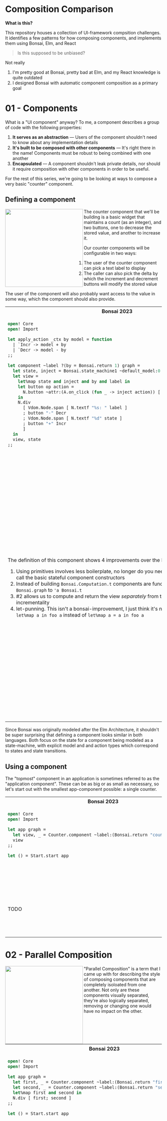 # Composition Comparison

**What is this?**

This repository houses a collection of UI-framework compsition challenges.
It identifies a few patterns for how composing components, and implements them
using Bonsai, Elm, and React

> Is this supposed to be unbiased?

Not really

1. I'm pretty good at Bonsai, pretty bad at Elm, and my React knowledge is 
   quite outdated
2. I designed Bonsai with automatic component composition as a primary goal


# 01 - Components

What is a "UI component" anyway?  To me, a component describes a group of code
with the following properties:

1. **It serves as an abstraction** &mdash; Users of the component shouldn't need
   to know about any implementation details
2. **It's built to be composed with other components** &mdash; It's right there
   in the name!  Components must be robust to being combined with one another
3. **Encapsulated** &mdash; A component shouldn't leak private details, nor should
   it require composition with other components in order to be useful. 

For the rest of this series, we're going to be looking at ways to compose 
a very basic "counter" component. 

## Defining a component


<img src="./gifs/rec1.gif" align="left" width=250 />

The counter component that we'll be building is a basic widget that maintains a
count (as an integer), and two buttons, one to decrease the stored value, and 
another to increase it.

Our counter components will be configurable in two ways:

1. The user of the counter component can pick a text label to display
2. The caller can also pick the delta by which the increment and decrement 
   buttons will modify the stored value

The user of the component will also probably want access to the value in 
some way, which the component should also provide.


<table>
<tr>
<th>Bonsai 2023</th>
<th>Bonsai</th>
<th>Elm</th>
<th>React</th>
</tr>
<tr>
<td valign="top">


<!-- $MDX file=shared/counter_2023.ml -->
```ocaml
open! Core
open! Import

let apply_action _ctx by model = function
  | `Incr -> model + by
  | `Decr -> model - by
;;

let component ~label ?(by = Bonsai.return 1) graph =
  let state, inject = Bonsai.state_machine1 ~default_model:0 ~apply_action by graph in
  let view =
    let%map state and inject and by and label in
    let button op action =
      N.button ~attr:(A.on_click (fun _ -> inject action)) [ N.textf "%s%d" op by ]
    in
    N.div
      [ Vdom.Node.span [ N.textf "%s: " label ]
      ; button "-" Decr
      ; Vdom.Node.span [ N.textf "%d" state ]
      ; button "+" Incr
      ]
  in
  view, state
;;
```

</td>
<td valign="top">


<!-- $MDX file=shared/counter.ml -->
```ocaml
open! Core
open! Import

module Action = struct
  type t =
    | Incr
    | Decr
  [@@deriving sexp_of]
end

let apply_action ~inject:_ ~schedule_event:_ by model = function
  | Action.Incr -> model + by
  | Decr -> model - by
;;

let component ~label ?(by = Value.return 1) () =
  let%sub state_and_inject =
    Bonsai.state_machine1 (module Int) (module Action) ~default_model:0 ~apply_action by
  in
  let%arr state, inject = state_and_inject
  and by = by
  and label = label in
  let button op action =
    N.button ~attr:(A.on_click (fun _ -> inject action)) [ N.textf "%s%d" op by ]
  in
  let view =
    N.div
      [ Vdom.Node.span [ N.textf "%s: " label ]
      ; button "-" Decr
      ; Vdom.Node.span [ N.textf "%d" state ]
      ; button "+" Incr
      ]
  in
  view, state
;;
```

</td>
<td valign="top">

<!-- $MDX file=shared/Counter.elm -->
```elm
module Counter exposing (Model, Msg, init, update, view)

import Browser
import Html exposing (Html, div, span, text)
import Html.Events exposing (onClick)


type alias Model =
    Int


init : Model
init =
    0


type Msg
    = Increment
    | Decrement


update : Int -> Msg -> Model -> Model
update howMuch msg model =
    case msg of
        Increment ->
            model + howMuch

        Decrement ->
            model - howMuch


view : Int -> String -> Model -> Html Msg
view howMuch label model =
    let
        button op action =
            Html.button [ onClick action ] [ text (String.concat [ op, String.fromInt howMuch ]) ]
    in
    div []
        [ text (String.concat [ label, ": " ])
        , button "-" Decrement
        , text (String.fromInt model)
        , button "+" Increment
        ]
```

</td> <td valign="top">

<!-- $MDX file=shared/Counter.jsx -->
```jsx
import React from 'react';

export const defaultState = 0;

export function applyAction(state, action, by) {
  switch (action) {
    case 'increment':
      return state + by;
    case 'decrement':
      return state - by;
    default:
      console.error('BUG');
  }
}

const Counter = ({ label, by, state, inject }) => {
  let increment = () => inject('increment');
  let decrement = () => inject('decrement');
  return (
    <div>
      {label}:<button onClick={decrement}> -{by}</button>
      {state}
      <button onClick={increment}> +{by}</button>
    </div>
  );
};

export default Counter;
```
</td>
</tr>
<tr>

<td valign="top">

The definition of this component shows 4 improvements over the Bonsai of today:

1. Using primitives involves less boilerplate, no longer do you need first-class 
   modules to call the basic stateful component constructors
2. Instead of building `Bonsai.Computation.t` components are functions that go 
   from `local_ Bonsai.graph` to `'a Bonsai.t`
3. #2 allows us to compute and return the view _separately_ from the state, allowing 
   better incrementality 
4. let-punning.  This isn't a bonsai-improvement, I just think it's nice to be 
   able to write `let%map a in foo a` instead of `let%map a = a in foo a`

</td> <td valign="top">
This Bonsai component is exposed to users through the `component` function.
You'll notice that we use regular OCaml functions to pass properites to the
component, like `~label` and the optional `?by` parameters.

The `component` function produces a component that yields both the view _and_ 
the counter value. You'll also notice that in defining `Counter.component`, we
use `Bonsai.state_machine1`. `state_machine1` is a primitive component that we
use to build our bigger component. The `1` indicates that the state machine has
access to one input value that it can read when processing an action.

</td><td valign="top">

This elm component is in the shape of a whole module which exports its initial model,
transition function, and view calculations separately for the user to compose.  Notice
how the update function takes an integer to determine how much the state should be 
increased or decreased by, and how the view function also requires that value in addition
to a string to use for the label.

</td>
</td><td valign="top">

If you're used to React, this code might be a bit confusing at first.  Clearly the 
counter component is stateful, so why is it exporting a default state and a 
state-machine transition function instead of bundling a call to `useState` inside 
the component?  

Firstly, `useState` would be buggy, two clicks of the button on the same
rendering frame would act like it had only been clicked once, so we'd actually
want to pick `useReducer`.  

But beyond that, component-local state like `useState` and `useReducer` is truly
component-local, with no way to export that state to other components like we'd
need in the "sequential" and "multiplicity" sections.  Moreover, component-local
state vanishes when the component is unmounted, making it useful only for state 
that you want to be transient.

This implies that when a component manipulate state that other pieces of the 
application care about, that state needs to be stored and manipulated _outside_ 
of the compoennt.  This is usually done by either using a state-management system
like Redux, or by pushing the state into the nearest common ancestor component
of any subcomponents that need to read or write to that state.  We'll be using 
the latter approach in order to avoid excess boilerplate.

</td></tr>
</table>

Since Bonsai was originally modeled after the Elm Architecture, it shouldn't
be super surprising that defining a component looks similar in both languages.
Both focus on the state for a component being modeled as a state-machine, with
explicit model and and action types which correspond to states and state 
transitions.

## Using a component

The "topmost" component in an application is sometimes referred to as the 
"application component".  These can be as big or as small as necessary, so let's 
start out with the smallest app-component possible: a single counter.

<table>
<tr>
<th>Bonsai 2023</th>
<th>Bonsai</th>
<th>Elm</th>
<th>React</th>
</tr>
<tr>
<td valign="top">

<!-- $MDX file=01-basic/bonsai-2023/main.ml -->
```ocaml
open! Core
open! Import

let app graph =
  let view, _ = Counter.component ~label:(Bonsai.return "counter") graph in
  view
;;

let () = Start.start app
```

</td> <td valign="top">

<!-- $MDX file=01-basic/bonsai/main.ml -->
```ocaml
open! Core
open! Import

let app =
  let%sub view, _ = Counter.component ~label:(Value.return "counter") () in
  return view
;;

let () = Start.start app
```

</td> <td valign="top">

<!-- $MDX file=01-basic/elm/Main.elm -->
```elm
module Main exposing (main)

import Browser
import Counter


update =
    Counter.update 1


view =
    Counter.view 1 "counter"


main =
    Browser.sandbox { init = Counter.init, update = update, view = view }
```

</td>
</td> <td valign="top">

<!-- $MDX file=01-basic/react/App.jsx -->
```js
import React, { useReducer } from 'react';
import ReactDOM from 'react-dom';
import Counter, { applyAction, defaultState } from '../../shared/Counter';

const App = () => {
  let [state, inject] = useReducer(
    (state, action) => applyAction(state, action, 1),
    defaultState
  );
  return <Counter label="counter" by={1} state={state} inject={inject} />;
};

ReactDOM.render(<App />, document.getElementById('app'));
```

</td>
</tr>
<tr><td valign="top">

TODO

</td><td valign="top">

Because the application component is an instance of our counter component, we need 
to invoke the component-generating function with its required parameters.  Because 
we're fine with the default `by` argument being `1`, we only need to provide the value 
for the label.

</td><td valign="top">

The Elm component requires passing all the configuration to all the different pieces 
of the component separately.  Make sure that you keep both of the `by` values in sync!

</td><td valign="top">

Because our components can't manage their own state, the top-level application 
component is where the call to `useReducer` can be found, the results of which 
are passed on to the counter component.

</td></tr>
</table>


# 02 - Parallel Composition

<img src="./gifs/rec2.gif" align="left" width=250 />

"Parallel Composition" is a term that I came up with for describing the style of
composing components that are completely isoloated from one another.  Not only are
these components visually separated, they're also logically separated, removing or 
changing one would have no impact on the other.

<!-- https://web.archive.org/web/20160816034346/https://guide.elm-lang.org/architecture/modularity/counter_pair.html -->

<table>
<tr>
<th>Bonsai 2023</th>
<th>Bonsai</th>
<th>Elm</th>
<th>React</th>
</tr>
<tr> <td valign="top">

<!-- $MDX file=02-parallel/bonsai-2023/main.ml -->
```ocaml
open! Core
open! Import

let app graph =
  let first, _ = Counter.component ~label:(Bonsai.return "first") graph in
  let second, _ = Counter.component ~label:(Bonsai.return "second") graph in
  let%map first and second in
  N.div [ first; second ]
;;

let () = Start.start app
```

</td> <td valign="top">

<!-- $MDX file=02-parallel/bonsai/main.ml -->
```ocaml
open! Core
open! Import

let app =
  let%sub first, _ = Counter.component ~label:(Value.return "first") () in
  let%sub second, _ = Counter.component ~label:(Value.return "second") () in
  let%arr first = first
  and second = second in
  N.div [ first; second ]
;;

let () = Start.start app
```

</td><td valign="top">

<!-- $MDX file=02-parallel/elm/Main.elm -->
```elm
module Main exposing (main)

import Browser
import Counter
import Html exposing (Html, div)


type alias Model =
    { first : Counter.Model, second : Counter.Model }


init : Model
init =
    { first = Counter.init, second = Counter.init }


type Msg
    = First Counter.Msg
    | Second Counter.Msg


update : Msg -> Model -> Model
update msg model =
    case msg of
        First msg_first ->
            { model | first = Counter.update 1 msg_first model.first }

        Second msg_second ->
            { model | second = Counter.update 1 msg_second model.second }


view : Model -> Html Msg
view model =
    div []
        [ Html.map First (Counter.view 1 "first" model.first)
        , Html.map Second (Counter.view 1 "second" model.second)
        ]


main =
    Browser.sandbox { init = init, update = update, view = view }
```

</td><td valign="top">

<!-- $MDX file=02-parallel/react/App.jsx -->
```jsx
import React, { useReducer } from 'react';
import ReactDOM from 'react-dom';
import Counter, { applyAction, defaultState } from '../../shared/Counter';

const App = () => {
  let [state1, inject1] = useReducer(
    (state, action) => applyAction(state, action, 1),
    defaultState
  );
  let [state2, inject2] = useReducer(
    (state, action) => applyAction(state, action, 1),
    defaultState
  );
  return (
    <div>
      <Counter label="first" by={1} state={state1} inject={inject1} />
      <Counter label="second" by={1} state={state2} inject={inject2} />
    </div>
  );
};

ReactDOM.render(<App />, document.getElementById('app'));
```
</td>
</tr>
<tr> <td valign="top">

TODO

</td> <td valign="top">

For Bonsai, we use `let%sub` to create new instances of the component, 
and then `let%arr` to compose the views produced by those instances.

</td><td valign="top">

In Elm there's some more boilerplate involved.  The application-component 
is now bigger, and that means that we need a new model and action type to 
go along with it.

Just like in the Bonsai example, we need to compose the views of these 
components manually (there's no way around this if you want precise control
of the view).  However, we also need to call `Html.map`, which is used to 
transform the type of the message produced by the view.

More apparent is our need to implement an `update` function which dispatches 
actions to the correct component.

</td><td valign="top">

Parallel composition is very similar to the previous example.  The duplicate 
boilerplate to set up state is a bit unfortunate though.

</td></tr>
</table>

Fun fact: Bonsai got its name from parallel-composition!  If you visualize
the structure of components that are composed in parallel, it looks like a 
little tree; hence the name "Bonsai!"  Sadly it wasn't until after 1.0 that 
we realized that its real power was sequential composition...


# 03 - Sequential Composition

<img src="./gifs/rec3.gif" align="left" width=250 />

Components are composed sequentially when there's a dependency relationship
between them.  They are no longer independent, and the state of one component
can influence the other.

In this demo, we'll use the counter value of one component to modify the 
delta parameter on the other.


<table>
<tr>
<th>Bonsai 2023</th>
<th>Bonsai</th>
<th>Elm</th>
<th>React</th>
</tr>
<tr><td valign="top">

<!-- $MDX file=03-sequential/bonsai-2023/main.ml -->
```ocaml
open! Core
open! Import

let app graph =
  let first_view, by = Counter.component ~label:(Bonsai.return "first") graph in
  let second_view, _ = Counter.component ~label:(Bonsai.return "second") ~by graph in
  let%map first = first_view
  and second = second_view in
  N.div [ first; second ]
;;

let () = Start.start app
```

</td> <td valign="top">

<!-- $MDX file=03-sequential/bonsai/main.ml -->
```ocaml
open! Core
open! Import

let app =
  let%sub first_view, by = Counter.component ~label:(Value.return "first") () in
  let%sub second_view, _ = Counter.component ~label:(Value.return "second") ~by () in
  let%arr first = first_view
  and second = second_view in
  N.div [ first; second ]
;;

let () = Start.start app
```

</td> <td valign="top">

<!-- $MDX file=03-sequential/elm/Main.elm -->
```elm
module Main exposing (main)

import Browser
import Counter
import Html exposing (Html, div)


type alias Model =
    { first : Counter.Model, second : Counter.Model }


init : Model
init =
    { first = Counter.init, second = Counter.init }


type Msg
    = First Counter.Msg
    | Second Counter.Msg


update : Msg -> Model -> Model
update msg model =
    case msg of
        First msg_first ->
            { model | first = Counter.update 1 msg_first model.first }

        Second msg_second ->
            { model | second = Counter.update model.first msg_second model.second }


view : Model -> Html Msg
view model =
    div []
        [ Counter.view 1 "first" model.first |> Html.map First
        , Counter.view model.first "second" model.second |> Html.map Second
        ]


main =
    Browser.sandbox { init = init, update = update, view = view }
```

</td> <td valign="top">

<!-- $MDX file=03-sequential/react/App.jsx -->
```jsx
import React, { useReducer } from 'react';
import ReactDOM from 'react-dom';
import Counter, {
  applyAction as counterApplyAction,
  defaultState as counterDefaultState,
} from '../../shared/Counter';

const defaultState = {
  first: counterDefaultState,
  second: counterDefaultState,
};

function applyAction(state, { which, subAction }) {
  switch (which) {
    case 'first':
      return {
        ...state,
        first: counterApplyAction(state.first, subAction, 1),
      };
    case 'second':
      return {
        ...state,
        second: counterApplyAction(state.second, subAction, state.first),
      };
  }
}

const App = () => {
  let [state, inject] = useReducer(applyAction, defaultState);
  let injectFirst = (subAction) => inject({ which: 'first', subAction });
  let injectSecond = (subAction) => inject({ which: 'second', subAction });
  return (
    <div>
      <Counter label="first" by={1} state={state.first} inject={injectFirst} />
      <Counter
        label="second"
        by={state.first}
        state={state.second}
        inject={injectSecond}
      />
    </div>
  );
};

ReactDOM.render(<App />, document.getElementById('app'));
```
</td>
</tr>
<tr> <td valign="top">

TODO

</td> <td valign="top">

We finally get to use the extra return value from `Counter.component`!  We
bind the value, and immediately pass it into the next component through its
optional parameter.  The rest of the code should be very familiar.

</td><td valign="top">

On the Elm side, the code looks very similar to the code from the "parallel composition"
example above, but the differences matter a lot!  The main change is that calling the 
second counter-component's `update` and `view` functions, instead of passing in `1` for
"how much to increase or decrease the value by", we reach in to the model of the first 
component to pull out the currently stored value.  I'll be honest, this makes me feel 
a bit icky; I'd love to know if there's a better way to do this.

</td><td valign="top">

Sequential composition for React starts looking a lot more like the Elm example.  It 
would be reasonable to look at this code and ask the question "why are you building 
a big reducer instead of applying two smaller reducers?"  The reason is that with separate
reducers, transformations applied at the same time will not be able to witness one 
another.  In many scenarios, this kind of race condition is important to handle manually,
and the only way to do so is by putting all the actions inside the same reducer.


</td></tr>
</table>

# 04 - Multiplicity

<img src="./gifs/rec4.gif" align="left" width=250 />

So far we've dealt with a constant number of components, but determining the number of 
components in an app at runtime is a common requirement.  For this example, we'll use the
current value of one counter component to determine how many more counter-components 
should be on the page.

An important additional restriction is that subcomponent state should be persisted for 
compoenents even when they aren't currently active.


<table>
<tr>
<th>Bonsai 2023</th>
<th>Bonsai</th>
<th>Elm</th>
<th>React</th>
</tr>
<tr> <td valign="top">

<!-- $MDX file=04-multiplicity/bonsai-2023/main.ml -->
```ocaml
open! Core
open! Import

let app graph =
  let counter_view, how_many = Counter.component ~label:(Bonsai.return "how many") graph in
  let map =
    let%map how_many in
    List.init how_many ~f:(fun i -> i, ()) |> Int.Map.of_alist_exn
  in
  let others = Bonsai.assoc (module Int) map graph ~f:(fun key _data graph ->
    let view, _ = Counter.component ~label:(key >>| Int.to_string) graph in
    view)
  in
  let%map counter_view and others in
  N.div (counter_view :: Map.data others)
;;

let () = Start.start app
```

</td> <td valign="top">

<!-- $MDX file=04-multiplicity/bonsai/main.ml -->
```ocaml
open! Core
open! Import

let app =
  let%sub counter_view, how_many =
    Counter.component ~label:(Value.return "how many") ()
  in
  let%sub map =
    let%arr how_many = how_many in
    List.init how_many ~f:(fun i -> i, ()) |> Int.Map.of_alist_exn
  in
  let%sub others = Bonsai.assoc (module Int) map ~f:(fun key _data ->
    let label = Value.map key ~f:Int.to_string in
    let%sub view, _ = Counter.component ~label () in
    return view)
  in
  let%arr counter_view = counter_view
  and others = others in
  N.div (counter_view :: Map.data others)
;;

let () = Start.start app
```

</td><td valign="top">

<!-- $MDX file=04-multiplicity/elm/Main.elm -->
```elm
module Main exposing (main)

import Browser
import Counter
import Dict exposing (Dict)
import Html exposing (Html, div, map)


type alias Model =
    { howMany : Counter.Model, others : Dict Int Counter.Model }


init : Model
init =
    { howMany = Counter.init, others = Dict.empty }


type Msg
    = HowMany Counter.Msg
    | ForKey Int Counter.Msg


updateOther which msg =
    Dict.update which
        (\m ->
            Just (Counter.update 1 msg (Maybe.withDefault 0 m))
        )


update : Msg -> Model -> Model
update appMsg model =
    case appMsg of
        HowMany msgHowMany ->
            { model | howMany = Counter.update 1 msgHowMany model.howMany }

        ForKey which msg ->
            { model | others = updateOther which msg model.others }


viewOther : Dict Int Counter.Model -> Int -> Html Counter.Msg
viewOther models key =
    case Dict.get key models of
        Just model ->
            Counter.view 1 (String.fromInt key) model

        Nothing ->
            Counter.view 1 (String.fromInt key) Counter.init


view : Model -> Html Msg
view model =
    List.range 0 (model.howMany - 1)
        |> List.map (\i -> Html.map (ForKey i) (viewOther model.others i))
        |> List.append [ Html.map HowMany (Counter.view 1 "how many" model.howMany) ]
        |> div []


main =
    Browser.sandbox { init = init, update = update, view = view }
```

</td><td valign="top">

<!-- $MDX file=04-multiplicity/react/App.jsx -->
```jsx
import React, { useReducer } from 'react';
import ReactDOM from 'react-dom';
import Counter, {
  applyAction as counterApplyAction,
  defaultState as counterDefaultState,
} from '../../shared/Counter';

const defaultState = {};

function applyAction(state, { which, subAction }) {
  return {
    ...state,
    [which]: counterApplyAction(state[which] || 0, subAction, 1),
  };
}

const App = () => {
  let [howMany, injectHowMany] = useReducer(
    (state, action) => counterApplyAction(state, action, 1),
    counterDefaultState
  );
  let [subcomponentState, subcomponentInject] = useReducer(applyAction, defaultState);
  let subcomponents = Array.from({ length: howMany }, function (_, i) {
    let injectMe = (subAction) => subcomponentInject({ which: i, subAction });
    return (
      <Counter
        key={i}
        label={i}
        by={1}
        state={subcomponentState[i] || 0}
        inject={injectMe}
      />
    );
  });
  return (
    <div>
      <Counter label="how many" by={1} state={howMany} inject={injectHowMany} />
      {subcomponents}
    </div>
  );
};

ReactDOM.render(<App />, document.getElementById('app'));
```
</td>
</tr>
<tr> <td valign="top">

TODO

</td> <td valign="top">

For Bonsai, this one is a bit hacky, I'll admit! `Bonsai.assoc` reads  an input
map and creates an instance of the provisded component for each key/value pair
in the map.  Because it needs that input map, we first make a map from `int` to 
`unit`, and pass that into `assoc`.  Usually `assoc` is given a map that actually 
has some meaning - like rows in a table - and aren't built at the last second just 
to give to the function.

</td><td valign="top">

I'll admit, I know this code could be written better, but I don't really know where 
to start.  One thing is certain though; the pattern of storing models in a map 
and keeping the model map separate from the "what is visible" state is necessary,
so I think this general pattern will always exist.

</td><td valign="top">

For this one, the subcomponent state and the "how many" state are actually independent,
so we can use two `useReducer` calls again!  One of these reducers is for the bag of 
states that are necessary for rendering the dynamic components.

</td></tr>
</table>

